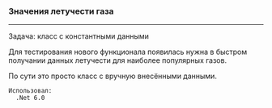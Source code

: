 ### Значения летучести газа
---

Задача: класс с константными данными

Для тестирования нового функционала появилась нужна в быстром получании данных
летучести для наиболее популярных газов.

По сути это просто класс с вручную внесёнными данными.

```
Использовал:
  .Net 6.0
```
